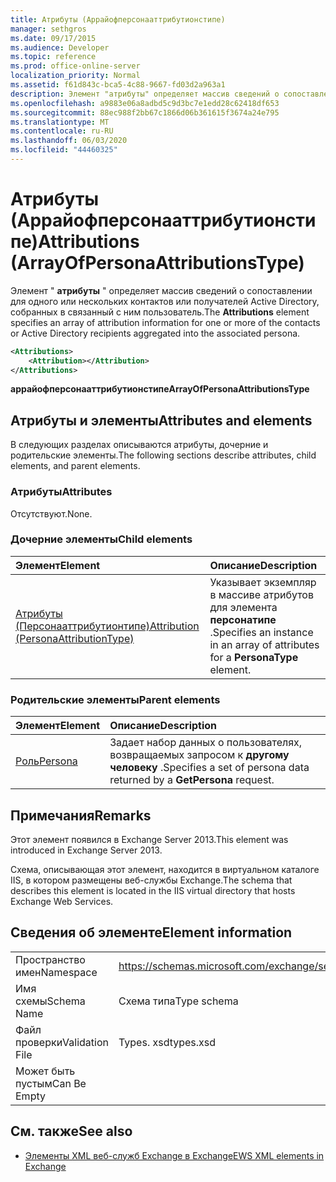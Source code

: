 ```yaml
---
title: Атрибуты (Аррайофперсонааттрибутионстипе)
manager: sethgros
ms.date: 09/17/2015
ms.audience: Developer
ms.topic: reference
ms.prod: office-online-server
localization_priority: Normal
ms.assetid: f61d843c-bca5-4c88-9667-fd03d2a963a1
description: Элемент "атрибуты" определяет массив сведений о сопоставлении для одного или нескольких контактов или получателей Active Directory, собранных в связанный с ним пользователь.
ms.openlocfilehash: a9883e06a8adbd5c9d3bc7e1edd28c62418df653
ms.sourcegitcommit: 88ec988f2bb67c1866d06b361615f3674a24e795
ms.translationtype: MT
ms.contentlocale: ru-RU
ms.lasthandoff: 06/03/2020
ms.locfileid: "44460325"
---
```

# <a name="attributions-arrayofpersonaattributionstype"></a><span data-ttu-id="5b2a8-103">Атрибуты (Аррайофперсонааттрибутионстипе)</span><span class="sxs-lookup"><span data-stu-id="5b2a8-103">Attributions (ArrayOfPersonaAttributionsType)</span></span>

<span data-ttu-id="5b2a8-104">Элемент " **атрибуты** " определяет массив сведений о сопоставлении для одного или нескольких контактов или получателей Active Directory, собранных в связанный с ним пользователь.</span><span class="sxs-lookup"><span data-stu-id="5b2a8-104">The **Attributions** element specifies an array of attribution information for one or more of the contacts or Active Directory recipients aggregated into the associated persona.</span></span> 
  
```XML
<Attributions>
    <Attribution></Attribution>
</Attributions>
```

 <span data-ttu-id="5b2a8-105">**аррайофперсонааттрибутионстипе**</span><span class="sxs-lookup"><span data-stu-id="5b2a8-105">**ArrayOfPersonaAttributionsType**</span></span>
## <a name="attributes-and-elements"></a><span data-ttu-id="5b2a8-106">Атрибуты и элементы</span><span class="sxs-lookup"><span data-stu-id="5b2a8-106">Attributes and elements</span></span>

<span data-ttu-id="5b2a8-107">В следующих разделах описываются атрибуты, дочерние и родительские элементы.</span><span class="sxs-lookup"><span data-stu-id="5b2a8-107">The following sections describe attributes, child elements, and parent elements.</span></span>
  
### <a name="attributes"></a><span data-ttu-id="5b2a8-108">Атрибуты</span><span class="sxs-lookup"><span data-stu-id="5b2a8-108">Attributes</span></span>

<span data-ttu-id="5b2a8-109">Отсутствуют.</span><span class="sxs-lookup"><span data-stu-id="5b2a8-109">None.</span></span>
  
### <a name="child-elements"></a><span data-ttu-id="5b2a8-110">Дочерние элементы</span><span class="sxs-lookup"><span data-stu-id="5b2a8-110">Child elements</span></span>

|<span data-ttu-id="5b2a8-111">**Элемент**</span><span class="sxs-lookup"><span data-stu-id="5b2a8-111">**Element**</span></span>|<span data-ttu-id="5b2a8-112">**Описание**</span><span class="sxs-lookup"><span data-stu-id="5b2a8-112">**Description**</span></span>|
|:-----|:-----|
|[<span data-ttu-id="5b2a8-113">Атрибуты (Персонааттрибутионтипе)</span><span class="sxs-lookup"><span data-stu-id="5b2a8-113">Attribution (PersonaAttributionType)</span></span>](attribution-personaattributiontype.md) <br/> |<span data-ttu-id="5b2a8-114">Указывает экземпляр в массиве атрибутов для элемента **персонатипе** .</span><span class="sxs-lookup"><span data-stu-id="5b2a8-114">Specifies an instance in an array of attributes for a **PersonaType** element.</span></span>  <br/> |
   
### <a name="parent-elements"></a><span data-ttu-id="5b2a8-115">Родительские элементы</span><span class="sxs-lookup"><span data-stu-id="5b2a8-115">Parent elements</span></span>

|<span data-ttu-id="5b2a8-116">**Элемент**</span><span class="sxs-lookup"><span data-stu-id="5b2a8-116">**Element**</span></span>|<span data-ttu-id="5b2a8-117">**Описание**</span><span class="sxs-lookup"><span data-stu-id="5b2a8-117">**Description**</span></span>|
|:-----|:-----|
|[<span data-ttu-id="5b2a8-118">Роль</span><span class="sxs-lookup"><span data-stu-id="5b2a8-118">Persona</span></span>](persona.md) <br/> |<span data-ttu-id="5b2a8-119">Задает набор данных о пользователях, возвращаемых запросом к **другому человеку** .</span><span class="sxs-lookup"><span data-stu-id="5b2a8-119">Specifies a set of persona data returned by a **GetPersona** request.</span></span>  <br/> |
   
## <a name="remarks"></a><span data-ttu-id="5b2a8-120">Примечания</span><span class="sxs-lookup"><span data-stu-id="5b2a8-120">Remarks</span></span>

<span data-ttu-id="5b2a8-121">Этот элемент появился в Exchange Server 2013.</span><span class="sxs-lookup"><span data-stu-id="5b2a8-121">This element was introduced in Exchange Server 2013.</span></span>
  
<span data-ttu-id="5b2a8-122">Схема, описывающая этот элемент, находится в виртуальном каталоге IIS, в котором размещены веб-службы Exchange.</span><span class="sxs-lookup"><span data-stu-id="5b2a8-122">The schema that describes this element is located in the IIS virtual directory that hosts Exchange Web Services.</span></span>
  
## <a name="element-information"></a><span data-ttu-id="5b2a8-123">Сведения об элементе</span><span class="sxs-lookup"><span data-stu-id="5b2a8-123">Element information</span></span>

|||
|:-----|:-----|
|<span data-ttu-id="5b2a8-124">Пространство имен</span><span class="sxs-lookup"><span data-stu-id="5b2a8-124">Namespace</span></span>  <br/> |https://schemas.microsoft.com/exchange/services/2006/types  <br/> |
|<span data-ttu-id="5b2a8-125">Имя схемы</span><span class="sxs-lookup"><span data-stu-id="5b2a8-125">Schema Name</span></span>  <br/> |<span data-ttu-id="5b2a8-126">Схема типа</span><span class="sxs-lookup"><span data-stu-id="5b2a8-126">Type schema</span></span>  <br/> |
|<span data-ttu-id="5b2a8-127">Файл проверки</span><span class="sxs-lookup"><span data-stu-id="5b2a8-127">Validation File</span></span>  <br/> |<span data-ttu-id="5b2a8-128">Types. xsd</span><span class="sxs-lookup"><span data-stu-id="5b2a8-128">types.xsd</span></span>  <br/> |
|<span data-ttu-id="5b2a8-129">Может быть пустым</span><span class="sxs-lookup"><span data-stu-id="5b2a8-129">Can Be Empty</span></span>  <br/> ||
   
## <a name="see-also"></a><span data-ttu-id="5b2a8-130">См. также</span><span class="sxs-lookup"><span data-stu-id="5b2a8-130">See also</span></span>

- [<span data-ttu-id="5b2a8-131">Элементы XML веб-служб Exchange в Exchange</span><span class="sxs-lookup"><span data-stu-id="5b2a8-131">EWS XML elements in Exchange</span></span>](ews-xml-elements-in-exchange.md)

